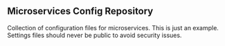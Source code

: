## Microservices Config Repository
Collection of configuration files for microservices. This is just an example. Settings files should never be public to avoid security issues.
